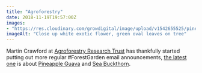 ```yaml
---
title: "Agroforestry"
date: 2018-11-19T19:57:00Z
images: 
- "https://res.cloudinary.com/growdigital/image/upload/v1542655525/pineapple-guava.jpg"
imageAlt: "Close up white exotic flower, green oval leaves on tree"
---
```


Martin Crawford at [Agroforestry Research Trust](https://www.agroforestry.co.uk) has thankfully started putting out more regular #ForestGarden email announcements, [the latest one](https://mailchi.mp/282de75c9f65/tree-crops-store-carbon?e=c137640827) is about [Pineapple Guava](https://pfaf.org/user/plant.aspx?latinname=Acca+sellowiana) and [Sea Buckthorn](https://pfaf.org/user/plant.aspx?latinname=Hippophae+rhamnoides). 
